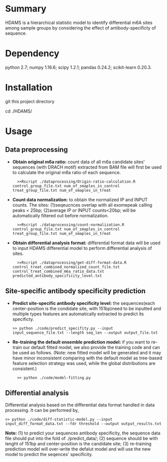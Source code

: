 # Summary 

HDAMS is a hierarchical statistic model to identify differential m6A sites among sample groups by considering the effect of antibody-specificty of sequence. 

# Dependency 

  python 2.7;  numpy 1.16.6;  scipy 1.2.1;  pandas 0.24.2;  scikit-learn 0.20.3.

# Installation 
git this project directory

cd ./HDAMS/

# Usage
## Data preprocessing 
* **Obtain original m6a ratio:** count data of all m6a candidate sites' sequences (with DRACH motif) extracted from BAM file will first be used to calculate the original m6a ratio of each sequence.
  
        >>Rscript ./dataprocessing/Origin-ratio-calculation.R control_group_file.txt num_of_smaples_in_control treat_group_file.txt num_of_smaples_in_treat
  
* **Count data normalization:** to obtain the normalized IP and INPUT counts. The sites: (1)seqeucnces overlap with all exomepeak calling peaks < 25bp; (2)average IP or INPUT counts<20bp; will be automatically filtered out before normalization. 
  
        >>Rscript ./dataprocessing/count-normalization.R control_group_file.txt num_of_smaples_in_control treat_group_file.txt num_of_smaples_in_treat 

* **Obtain differential analysis format:** differential format data will be used to input HDAMS differential model to perform differential analysis of sites.

        >>Rscript ./dataprocessing/get-diff-format-data.R control_treat_combined_normalized_count_file.txt control_treat_combined_m6a_ratio_data.txt predicted_antibody_specificity_level.txt
  
## Site-specific antibody specificity prediction
* **Predict site-specific antibody specificity level:** the sequences(each center-position is the condidate site, with 151bp)need to be inputted and multiple types features are automatically extracted to predict its specificty.  

      >> python ./code/predict_specifity.py --input input_sequence_file.txt --length seq_len --output output_file.txt  

* **Re-training the default ensemble prediction model:** if you want to re-train our default fitted model, we also provide the training code and can be used as follows. (Note: new fitted model will be generated and it may have minor inconsistent comparing with the default model as tree-based feature selection strategy was used, while the global distributions are consistent.)

        >> python ./code/model-fitting.py   

## Differential analysis
Differential analysis based on the differential data format handled in data processing. It can be performed by,

    >> python ./code/diff-statistic-model.py --input input_diff_format_data.txt --fdr threshold --output output_results.txt


**Note:** (1) to predict your sequences antibody specificity, the sequence data file should put into the fold of ./predict_data/;   (2) sequence should be with lenght of 151bp and center-position is the candidate site;   (3) re-training prediction model will over-write the defalut model and will use the new model to predict the seqences' specificity. 


